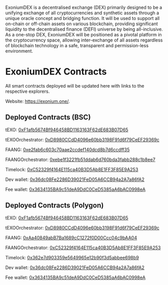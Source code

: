 ExoniumDEX is a decentralised exchange (DEX) primarily designed to be a unifying exchange of all cryptocurrencies and synthetic assets through a unique oracle concept and bridging function. It will be used to support all on-chain or off-chain assets on various blockchain, providing significant liquidity to the decentralised finance (DEFI) universe by being all-inclusive. As a one-stop DEX, ExoniumDEX will be positioned as a pivotal platform in the cryptocurrency space, allowing inter-exchange of all assets regardless of blockchain technology in a safe, transparent and permission-less environment.

# ExoniumDEX Contracts

All smart contracts deployed will be updated here with links to the respective explorers.

Website: https://exonium.one/.

## Deployed Contracts (BSC)

tEXO: [0xF1afb5674Bf946458BD1163163F62dE683B07D65](https://bscscan.com/address/0xF1afb5674Bf946458BD1163163F62dE683B07D65)

tEXOOrchestrator: [0xD8980CCdD4096e60bb3198F91d6f79CeEF29369c](https://bscscan.com/address/0xD8980CCdD4096e60bb3198F91d6f79CeEF29369c)

FAANG: [0xe2fab6c603c70aae2ccdef140dcd8b7d6ccdff35](https://bscscan.com/address/0xe2fab6c603c70aae2ccdef140dcd8b7d6ccdff35)

FAANGOrchestrator: [0xebe1f3221fb51ddab6d760bda3fabb288c1b8ee7](https://bscscan.com/address/0xebe1f3221fb51ddab6d760bda3fabb288c1b8ee7)

Timelock: [0xC52329f4164E115ca40B3D5Ab8E1FF3F85E9A253](https://bscscan.com/address/0xC52329f4164E115ca40B3D5Ab8E1FF3F85E9A253)

Dev wallet: [0x36dc08Fe2286D39021FeD05A6CCB94a2A7a86fA2](https://bscscan.com/address/0x36dc08Fe2286D39021FeD05A6CCB94a2A7a86fA2)

Fee wallet: [0x3634135BA9c51deA9DdC0CeD5385aA6bAC0998eA](https://bscscan.com/address/0x3634135BA9c51deA9DdC0CeD5385aA6bAC0998eA)

## Deployed Contracts (Polygon)

tEXO: [0xF1afb5674Bf946458BD1163163F62dE683B07D65](https://polygonscan.com/address/0xF1afb5674Bf946458BD1163163F62dE683B07D65)

tEXOOrchestrator: [0xD8980CCdD4096e60bb3198F91d6f79CeEF29369c](https://polygonscan.com/address/0xD8980CCdD4096e60bb3198F91d6f79CeEF29369c)

FAANG: [0xAa40849abB7Ba1689cC1272f0D00Ccc04c9bAA04](https://polygonscan.com/address/0xAa40849abB7Ba1689cC1272f0D00Ccc04c9bAA04)

FAANGOrchestrator: [0xC52329f4164E115ca40B3D5Ab8E1FF3F85E9A253](https://polygonscan.com/address/0xC52329f4164E115ca40B3D5Ab8E1FF3F85E9A253)

Timelock: [0x362e7d903359e5649965e12b90f3d5abbee698b9](https://polygonscan.com/address/0x362e7d903359e5649965e12b90f3d5abbee698b9)

Dev wallet: [0x36dc08Fe2286D39021FeD05A6CCB94a2A7a86fA2](https://polygonscan.com/address/0x36dc08Fe2286D39021FeD05A6CCB94a2A7a86fA2)

Fee wallet: [0x3634135BA9c51deA9DdC0CeD5385aA6bAC0998eA](https://polygonscan.com/address/0x3634135BA9c51deA9DdC0CeD5385aA6bAC0998eA)
